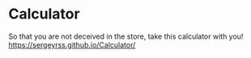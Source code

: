 # Calculator
So that you are not deceived in the store, take this calculator with you!
https://sergeyrss.github.io/Calculator/
